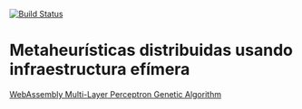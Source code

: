 [![Build Status](https://travis-ci.org/salvacorts/TFG-Parasitic-Metaheuristics.svg?branch=master)](https://travis-ci.org/salvacorts/TFG-Parasitic-Metaheuristics)

# Metaheurísticas distribuidas usando infraestructura efímera

[WebAssembly Multi-Layer Perceptron Genetic Algorithm](https://salvacorts.github.io/TFG-Parasitic-Metaheuristics/mlp-ea/web/src/)